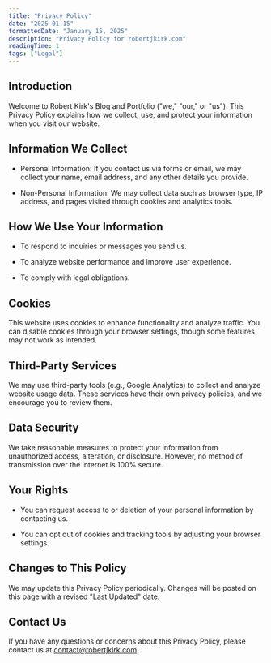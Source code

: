 ```yaml
---
title: "Privacy Policy"
date: "2025-01-15"
formattedDate: "January 15, 2025"
description: "Privacy Policy for robertjkirk.com"
readingTime: 1
tags: ["Legal"]
---
```


## Introduction

Welcome to Robert Kirk's Blog and Portfolio ("we," "our," or "us"). This Privacy Policy explains how we collect, use, and protect your information when you visit our website.

## Information We Collect

- Personal Information: If you contact us via forms or email, we may collect your name, email address, and any other details you provide.

- Non-Personal Information: We may collect data such as browser type, IP address, and pages visited through cookies and analytics tools.

## How We Use Your Information

- To respond to inquiries or messages you send us.

- To analyze website performance and improve user experience.

- To comply with legal obligations.

## Cookies

This website uses cookies to enhance functionality and analyze traffic. You can disable cookies through your browser settings, though some features may not work as intended.

## Third-Party Services

We may use third-party tools (e.g., Google Analytics) to collect and analyze website usage data. These services have their own privacy policies, and we encourage you to review them.

## Data Security

We take reasonable measures to protect your information from unauthorized access, alteration, or disclosure. However, no method of transmission over the internet is 100% secure.

## Your Rights

- You can request access to or deletion of your personal information by contacting us.

- You can opt out of cookies and tracking tools by adjusting your browser settings.

## Changes to This Policy

We may update this Privacy Policy periodically. Changes will be posted on this page with a revised "Last Updated" date.

## Contact Us

If you have any questions or concerns about this Privacy Policy, please contact us at contact@robertjkirk.com.

